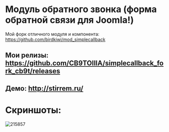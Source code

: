 # Модуль обратного звонка  (форма обратной связи для Joomla!)

Мой форк отличного модуля и компонента: https://github.com/birdkiwi/mod_simplecallback

## Мои релизы: https://github.com/CB9TOIIIA/simplecallback_fork_cb9t/releases

## Демо: http://stirrem.ru/

# Скриншоты:

![215857](http://img-fotki.yandex.ru/get/227342/77677229.84/0_aa05b_e6e92f7a_orig.png)
